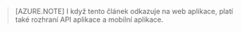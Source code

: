 > [AZURE.NOTE] I když tento článek odkazuje na web aplikace, platí také rozhraní API aplikace a mobilní aplikace.
